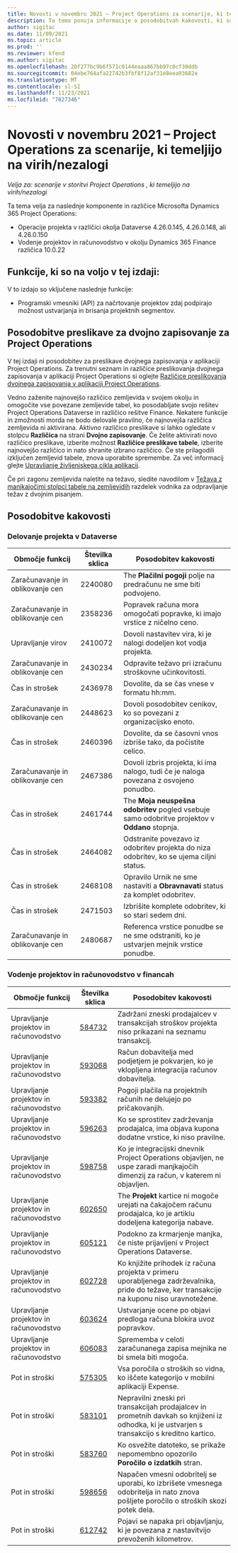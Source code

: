 ```yaml
---
title: Novosti v novembru 2021 – Project Operations za scenarije, ki temeljijo na virih/nezalogi
description: Ta tema ponuja informacije o posodobitvah kakovosti, ki so na voljo v izdaji Project Operations novembra 2021 za scenarije, ki temeljijo na virih/brez zalog.
author: sigitac
ms.date: 11/09/2021
ms.topic: article
ms.prod: ''
ms.reviewer: kfend
ms.author: sigitac
ms.openlocfilehash: 20f277bc9b6f571c0144eaaa867bb97c0cf30ddb
ms.sourcegitcommit: 04ebe764afa22742b3fbf8f12af31e8eea93682e
ms.translationtype: MT
ms.contentlocale: sl-SI
ms.lasthandoff: 11/23/2021
ms.locfileid: "7827346"
---
```

# <a name="whats-new-november-2021---project-operations-for-resourcenon-stocked-based-scenarios"></a>Novosti v novembru 2021 – Project Operations za scenarije, ki temeljijo na virih/nezalogi

*Velja za: scenarije v storitvi Project Operations , ki temeljijo na virih/nezalogi*

Ta tema velja za naslednje komponente in različice Microsofta Dynamics 365 Project Operations:

- Operacije projekta v različici okolja Dataverse 4.26.0.145, 4.26.0.148, ali 4.26.0.150
- Vodenje projektov in računovodstvo v okolju Dynamics 365 Finance različica 10.0.22

## <a name="features-included-in-this-release"></a>Funkcije, ki so na voljo v tej izdaji:

V to izdajo so vključene naslednje funkcije:

- Programski vmesniki (API) za načrtovanje projektov zdaj podpirajo možnost ustvarjanja in brisanja projektnih segmentov.

## <a name="project-operations-dual-write-maps-updates"></a>Posodobitve preslikave za dvojno zapisovanje za Project Operations

V tej izdaji ni posodobitev za preslikave dvojnega zapisovanja v aplikaciji Project Operations. Za trenutni seznam in različice preslikovanja dvojnega zapisovanja v aplikaciji Project Operations si oglejte [Različice preslikovanja dvojnega zapisovanja v aplikaciji Project Operations](/dynamics365/project-operations/environment/resource-dual-write-maps).

Vedno zaženite najnovejšo različico zemljevida v svojem okolju in omogočite vse povezane zemljevide tabel, ko posodabljate svojo rešitev Project Operations Dataverse in različico rešitve Finance. Nekatere funkcije in zmožnosti morda ne bodo delovale pravilno, če najnovejša različica zemljevida ni aktivirana. Aktivno različico preslikave si lahko ogledate v stolpcu **Različica** na strani **Dvojno zapisovanje**. Če želite aktivirati novo različico preslikave, izberite možnost **Različice preslikave tabele**, izberite najnovejšo različico in nato shranite izbrano različico. Če ste prilagodili izključen zemljevid tabele, znova uporabite spremembe. Za več informacij glejte [Upravljanje življenjskega cikla aplikacij](/dynamics365/fin-ops-core/dev-itpro/data-entities/dual-write/app-lifecycle-management).

Če pri zagonu zemljevida naletite na težavo, sledite navodilom v [Težava z manjkajočimi stolpci tabele na zemljevidih](/dynamics365/fin-ops-core/dev-itpro/data-entities/dual-write/dual-write-troubleshooting-finops-upgrades#missing-table-columns-issue-on-maps) razdelek vodnika za odpravljanje težav z dvojnim pisanjem.

## <a name="quality-updates"></a>Posodobitve kakovosti

### <a name="project-operations-in-dataverse"></a>Delovanje projekta v Dataverse

| Območje funkcij | Številka sklica | Posodobitev kakovosti |
| --- | --- | --- |
| Zaračunavanje in oblikovanje cen | 2240080 | The **Plačilni pogoji** polje na predračunu ne sme biti podvojeno. |
| Zaračunavanje in oblikovanje cen | 2358236 | Popravek računa mora omogočati popravke, ki imajo vrstice z ničelno ceno. |
| Upravljanje virov | 2410072 | Dovoli nastavitev vira, ki je nalogi dodeljen kot vodja projekta. |
| Zaračunavanje in oblikovanje cen | 2430234 | Odpravite težavo pri izračunu stroškovne učinkovitosti. |
| Čas in strošek | 2436978 | Dovolite, da se čas vnese v formatu hh:mm. |
| Zaračunavanje in oblikovanje cen | 2448623 | Dovoli posodobitev cenikov, ko so povezani z organizacijsko enoto. |
| Čas in strošek | 2460396 | Dovolite, da se časovni vnos izbriše tako, da počistite celico. |
| Zaračunavanje in oblikovanje cen | 2467386 | Dovoli izbris projekta, ki ima nalogo, tudi če je naloga povezana z osvojeno ponudbo. |
| Čas in strošek | 2461744 | The **Moja neuspešna odobritev** pogled vsebuje samo odobritve projektov v **Oddano** stopnja. |
| Čas in strošek | 2464082 | Odstranite povezavo iz odobritev projekta do niza odobritev, ko se ujema ciljni status. |
| Čas in strošek | 2468108 | Opravilo Urnik ne sme nastaviti a **Obravnavati** status za komplet odobritev. |
| Čas in strošek | 2471503 | Izbrišite komplete odobritev, ki so stari sedem dni. |
| Zaračunavanje in oblikovanje cen | 2480687 | Referenca vrstice ponudbe se ne sme odstraniti, ko je ustvarjen mejnik vrstice ponudbe. |

### <a name="project-management-and-accounting-in-finance"></a>Vodenje projektov in računovodstvo v financah

| Območje funkcij | Številka sklica | Posodobitev kakovosti |
| --- | --- | --- |
| Upravljanje projektov in računovodstvo | [584732](https://fix.lcs.dynamics.com/Issue/Details/?bugId=584732) | Zadržani zneski prodajalcev v transakcijah stroškov projekta niso prikazani na seznamu transakcij. |
| Upravljanje projektov in računovodstvo | [593068](https://fix.lcs.dynamics.com/Issue/Details/?bugId=593068) | Račun dobavitelja med podjetjem je pokvarjen, ko je vklopljena integracija računov dobavitelja. |
| Upravljanje projektov in računovodstvo | [593382](https://fix.lcs.dynamics.com/Issue/Details/?bugId=593382) | Pogoji plačila na projektnih računih ne delujejo po pričakovanjih. |
| Upravljanje projektov in računovodstvo | [596263](https://fix.lcs.dynamics.com/Issue/Details/?bugId=596263) | Ko se sprostitev zadrževanja prodajalca, ima objava kupona dodatne vrstice, ki niso pravilne. |
| Upravljanje projektov in računovodstvo | [598758](https://fix.lcs.dynamics.com/Issue/Details/?bugId=598758) | Ko je integracijski dnevnik Project Operations objavljen, ne uspe zaradi manjkajočih dimenzij za račun, v katerem ni objavljen. |
| Upravljanje projektov in računovodstvo | [602650](https://fix.lcs.dynamics.com/Issue/Details/?bugId=602650) | The **Projekt** kartice ni mogoče urejati na čakajočem računu prodajalca, ko je artiklu dodeljena kategorija nabave. |
| Upravljanje projektov in računovodstvo | [605121](https://fix.lcs.dynamics.com/Issue/Details/?bugId=605121) | Podokno za krmarjenje manjka, če niste prijavljeni v Project Operations Dataverse. |
| Upravljanje projektov in računovodstvo | [602728](https://fix.lcs.dynamics.com/Issue/Details/?bugId=602728) | Ko knjižite prihodek iz računa projekta v primeru uporabljenega zadrževalnika, pride do težave, ker transakcije na kuponu niso uravnotežene. |
| Upravljanje projektov in računovodstvo | [603624](https://fix.lcs.dynamics.com/Issue/Details/?bugId=603624) | Ustvarjanje ocene po objavi predloga računa blokira uvoz popravkov. |
| Upravljanje projektov in računovodstvo | [606083](https://fix.lcs.dynamics.com/Issue/Details/?bugId=606083) | Sprememba v celoti zaračunanega zapisa mejnika ne bi smela biti mogoča. |
| Pot in stroški | [575305](https://fix.lcs.dynamics.com/Issue/Details/?bugId=575305) | Vsa poročila o stroških so vidna, ko iščete kategorijo v mobilni aplikaciji Expense. |
| Pot in stroški | [583101](https://fix.lcs.dynamics.com/Issue/Details/?bugId=583101) | Nepravilni zneski pri transakcijah prodajalcev in prometnih davkah so knjiženi iz odhodka, ki je ustvarjen s transakcijo s kreditno kartico. |
| Pot in stroški | [583760](https://fix.lcs.dynamics.com/Issue/Details/?bugId=583760) | Ko osvežite datoteko, se prikaže nepomembno opozorilo **Poročilo o izdatkih** stran. |
| Pot in stroški | [598656](https://fix.lcs.dynamics.com/Issue/Details/?bugId=598656) | Napačen vmesni odobritelj se uporabi, ko izbrišete vmesnega odobritelja in nato znova pošljete poročilo o stroških skozi potek dela. |
| Pot in stroški | [612742](https://fix.lcs.dynamics.com/Issue/Details/?bugId=612742) | Pojavi se napaka pri objavljanju, ki je povezana z nastavitvijo prevoženih kilometrov. |
